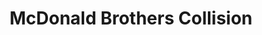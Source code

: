 ---
title: "McDonald Brothers Collision"
url: /alpena/mcdonald-brothers-collision/
shop: Autowerkstatt
---